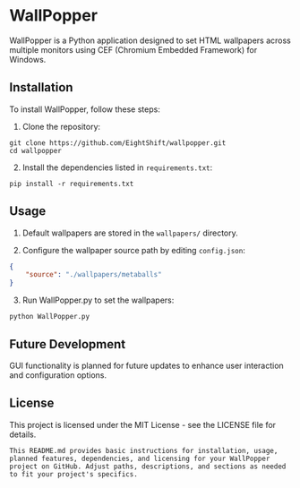 # WallPopper

WallPopper is a Python application designed to set HTML wallpapers across multiple monitors using CEF (Chromium Embedded Framework) for Windows.

## Installation

To install WallPopper, follow these steps:

1. Clone the repository:
```
git clone https://github.com/EightShift/wallpopper.git
cd wallpopper
```
2. Install the dependencies listed in `requirements.txt`:
```
pip install -r requirements.txt
```

## Usage

1. Default wallpapers are stored in the `wallpapers/` directory.

2. Configure the wallpaper source path by editing `config.json`:
```json
{
    "source": "./wallpapers/metaballs"
}
```
3. Run WallPopper.py to set the wallpapers:
```
python WallPopper.py
```

## Future Development

GUI functionality is planned for future updates to enhance user interaction and configuration options.

## License
This project is licensed under the MIT License - see the LICENSE file for details.
```
This README.md provides basic instructions for installation, usage, planned features, dependencies, and licensing for your WallPopper project on GitHub. Adjust paths, descriptions, and sections as needed to fit your project's specifics.
```